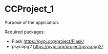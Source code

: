 # CCProject_1
Purpose of the applciation:


Required packages:
- Flask https://pypi.org/project/Flask/
- psycopg2 https://pypi.org/project/psycopg2/